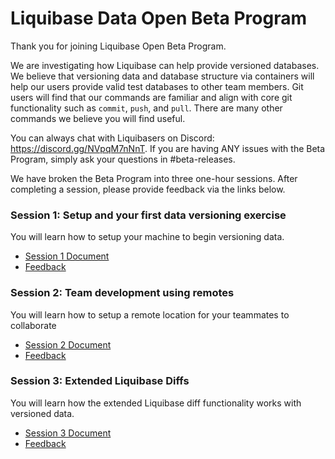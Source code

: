 # Liquibase Data Open Beta Program

Thank you for joining Liquibase Open Beta Program.

We are investigating how Liquibase can help provide versioned databases. We believe that versioning data and database structure via containers will help our users provide valid test databases to other team members. Git users will find that our commands are familiar and align with core git functionality such as `commit`, `push`, and `pull`. There are many other commands we believe you will find useful.

You can always chat with Liquibasers on Discord: https://discord.gg/NVpqM7nNnT. If you are having ANY issues with the Beta Program, simply ask your questions in #beta-releases.

We have broken the Beta Program into three one-hour sessions. After completing a session, please provide feedback via the links below. 

### Session 1: Setup and your first data versioning exercise
You will learn how to setup your machine to begin versioning data.
* [Session 1 Document](session-1.md)
* [Feedback](https://forms.gle/6XSpqG7WrRsCNTrh7)
### Session 2: Team development using remotes
You will learn how to setup a remote location for your teammates to collaborate
* [Session 2 Document](session-2.md)
* [Feedback](https://forms.gle/SFjPgLCMYeUbWzR87)
### Session 3: Extended Liquibase Diffs
You will learn how the extended Liquibase diff functionality works with versioned data.
* [Session 3 Document](session-3.md)
* [Feedback](https://forms.gle/T2thMj8Jm6KRiCb1A)
